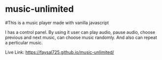 # music-unlimited
#This is a music player made with vanilla javascript

I has a control panel. By using it user can play audio, pause audio, choose previous and next music, can choose music randomly. And also can repeat a perticular music.


Live Link: https://faysal725.github.io/music-unlimited/
